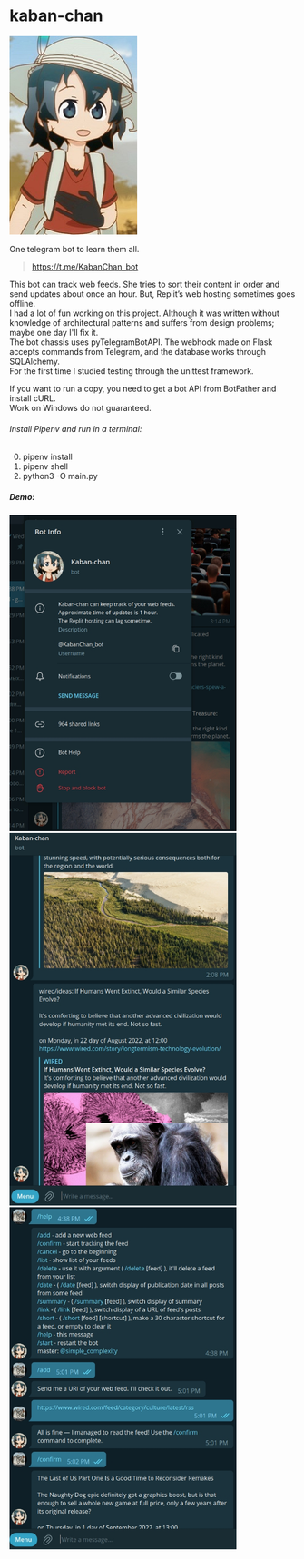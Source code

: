 # kaban-chan

![picture](kaban.jpg "Kaban-chan")

One telegram bot to learn them all.
> https://t.me/KabanChan_bot

This bot can track web feeds. She tries to sort their content in order and send updates about once an hour. But, Replit’s web hosting sometimes goes offline. <br>
I had a lot of fun working on this project. Although it was written without knowledge of architectural patterns and suffers from design problems; maybe one day I'll fix it. <br>
The bot chassis uses pyTelegramBotAPI. The webhook made on Flask accepts commands from Telegram, and the database works through SQLAlchemy. <br>
For the first time I studied testing through the unittest framework.

If you want to run a copy, you need to get a bot API from BotFather and install cURL. <br>
Work on Windows do not guaranteed.

###### Install Pipenv and run in a terminal:

0. pipenv install
1. pipenv shell
2. python3 -O main.py

##### Demo:

<img src="scr1.jpg" width="400" alt="first-page">

<img src="scr2.jpg" width="400" alt="second-page">

<img src="scr3.jpg" width="400" alt="third-page">
